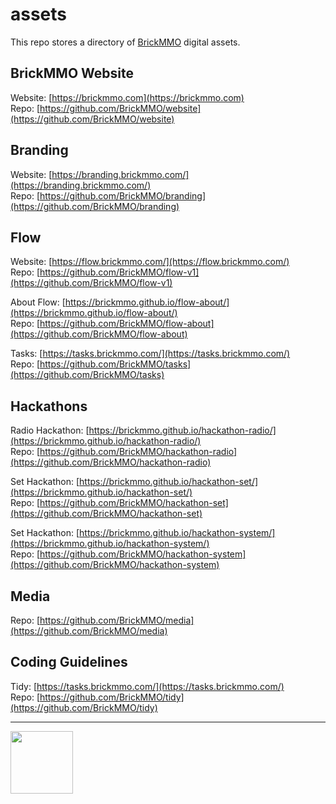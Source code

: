 # assets

<style>@import url("//readme.codeadam.ca/readme.css");</style>

This repo stores a directory of [BrickMMO](http://brickmmo.com/) digital assets.

## BrickMMO Website

Website: [https://brickmmo.com](https://brickmmo.com)  
Repo: [https://github.com/BrickMMO/website](https://github.com/BrickMMO/website)  

## Branding

Website: [https://branding.brickmmo.com/](https://branding.brickmmo.com/)  
Repo: [https://github.com/BrickMMO/branding](https://github.com/BrickMMO/branding)  

## Flow

Website: [https://flow.brickmmo.com/](https://flow.brickmmo.com/)  
Repo: [https://github.com/BrickMMO/flow-v1](https://github.com/BrickMMO/flow-v1)  

About Flow: [https://brickmmo.github.io/flow-about/](https://brickmmo.github.io/flow-about/)  
Repo: [https://github.com/BrickMMO/flow-about](https://github.com/BrickMMO/flow-about)  

Tasks: [https://tasks.brickmmo.com/](https://tasks.brickmmo.com/)  
Repo: [https://github.com/BrickMMO/tasks](https://github.com/BrickMMO/tasks)  

## Hackathons

Radio Hackathon: [https://brickmmo.github.io/hackathon-radio/](https://brickmmo.github.io/hackathon-radio/)  
Repo: [https://github.com/BrickMMO/hackathon-radio](https://github.com/BrickMMO/hackathon-radio)  

Set Hackathon: [https://brickmmo.github.io/hackathon-set/](https://brickmmo.github.io/hackathon-set/)  
Repo: [https://github.com/BrickMMO/hackathon-set](https://github.com/BrickMMO/hackathon-set)  

Set Hackathon: [https://brickmmo.github.io/hackathon-system/](https://brickmmo.github.io/hackathon-system/)  
Repo: [https://github.com/BrickMMO/hackathon-system](https://github.com/BrickMMO/hackathon-system)  

## Media

Repo: [https://github.com/BrickMMO/media](https://github.com/BrickMMO/media)  

## Coding Guidelines

Tidy: [https://tasks.brickmmo.com/](https://tasks.brickmmo.com/)  
Repo: [https://github.com/BrickMMO/tidy](https://github.com/BrickMMO/tidy)  

---

<a href="https://brickmmo.com">
<img src="https://brickmmo.com/images/brickmmo-logo-horizontal.jpg" width="100">
</a>
